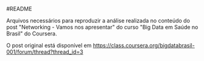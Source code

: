 #README

Arquivos necessários para reproduzir a análise realizada no conteúdo do post "Networking - Vamos nos apresentar" do curso "Big Data em Saúde no Brasil" do Coursera.

O post original está disponível em https://class.coursera.org/bigdatabrasil-001/forum/thread?thread_id=3
